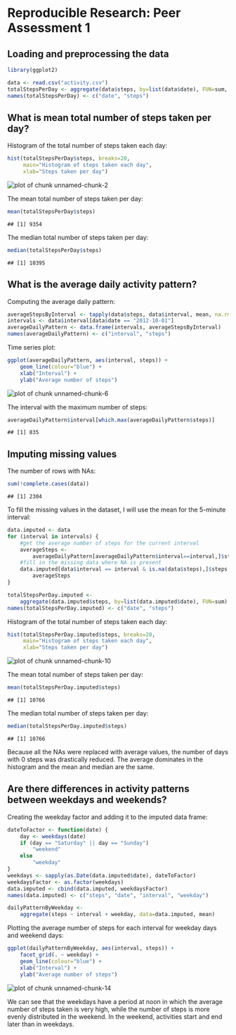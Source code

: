 # Reproducible Research: Peer Assessment 1


## Loading and preprocessing the data


```r
library(ggplot2)

data <- read.csv("activity.csv")
totalStepsPerDay <- aggregate(data$steps, by=list(data$date), FUN=sum, na.rm=T)
names(totalStepsPerDay) <- c("date", "steps")
```

## What is mean total number of steps taken per day?

Histogram of the total number of steps taken each day:


```r
hist(totalStepsPerDay$steps, breaks=20, 
     main="Histogram of steps taken each day", 
     xlab="Steps taken per day")
```

![plot of chunk unnamed-chunk-2](figure/unnamed-chunk-2.png) 

The mean total number of steps taken per day:


```r
mean(totalStepsPerDay$steps)
```

```
## [1] 9354
```

The median total number of steps taken per day:


```r
median(totalStepsPerDay$steps)
```

```
## [1] 10395
```

## What is the average daily activity pattern?

Computing the average daily pattern:


```r
averageStepsByInterval <- tapply(data$steps, data$interval, mean, na.rm=T)
intervals <- data$interval[data$date == "2012-10-01"]
averageDailyPattern <- data.frame(intervals, averageStepsByInterval)
names(averageDailyPattern) <- c("interval", "steps")
```

Time series plot:


```r
ggplot(averageDailyPattern, aes(interval, steps)) + 
    geom_line(colour="blue") +
    xlab("Interval") + 
    ylab("Average number of steps")
```

![plot of chunk unnamed-chunk-6](figure/unnamed-chunk-6.png) 

The interval with the maximum number of steps:


```r
averageDailyPattern$interval[which.max(averageDailyPattern$steps)]
```

```
## [1] 835
```


## Imputing missing values

The number of rows with NAs:


```r
sum(!complete.cases(data))
```

```
## [1] 2304
```

To fill the missing values in the dataset, I will use the mean for the 5-minute
interval:


```r
data.imputed <- data
for (interval in intervals) {
    #get the average number of steps for the current interval
    averageSteps <- 
        averageDailyPattern[averageDailyPattern$interval==interval,]$steps
    #fill in the missing data where NA is present
    data.imputed[data$interval == interval & is.na(data$steps),]$steps <- 
        averageSteps
}

totalStepsPerDay.imputed <- 
    aggregate(data.imputed$steps, by=list(data.imputed$date), FUN=sum)
names(totalStepsPerDay.imputed) <- c("date", "steps")
```

Histogram of the total number of steps taken each day:


```r
hist(totalStepsPerDay.imputed$steps, breaks=20, 
     main="Histogram of steps taken each day", 
     xlab="Steps taken per day")
```

![plot of chunk unnamed-chunk-10](figure/unnamed-chunk-10.png) 

The mean total number of steps taken per day:


```r
mean(totalStepsPerDay.imputed$steps)
```

```
## [1] 10766
```

The median total number of steps taken per day:


```r
median(totalStepsPerDay.imputed$steps)
```

```
## [1] 10766
```

Because all the NAs were replaced with average values, the number of days with 0
steps was drastically reduced. The average dominates in the histogram and the mean and median are the same.

## Are there differences in activity patterns between weekdays and weekends?

Creating the weekday factor and adding it to the imputed data frame:


```r
dateToFactor <- function(date) {
    day <- weekdays(date)
    if (day == "Saturday" || day == "Sunday")
        "weekend"
    else
        "weekday"
}
weekdays <- sapply(as.Date(data.imputed$date), dateToFactor)
weekdaysFactor <- as.factor(weekdays)
data.imputed <- cbind(data.imputed, weekdaysFactor)
names(data.imputed) <- c("steps", "date", "interval", "weekday")

dailyPatternByWeekday <- 
    aggregate(steps ~ interval + weekday, data=data.imputed, mean)
```

Plotting the average number of steps for each interval for weekday days and
weekend days:


```r
ggplot(dailyPatternByWeekday, aes(interval, steps)) + 
    facet_grid(. ~ weekday) +
    geom_line(colour="blue") +
    xlab("Interval") + 
    ylab("Average number of steps")
```

![plot of chunk unnamed-chunk-14](figure/unnamed-chunk-14.png) 

We can see that the weekdays have a period at noon in which the average number of
steps taken is very high, while the number of steps is more evenly distributed
in the weekend. In the weekend, activities start and end later than in weekdays.
